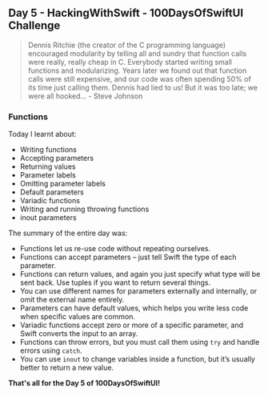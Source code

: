 ## Day 5 - HackingWithSwift - 100DaysOfSwiftUI Challenge

> Dennis Ritchie (the creator of the C programming language) encouraged modularity by telling all and sundry that function calls were really, really cheap in C. Everybody started writing small functions and modularizing. Years later we found out that function calls were still expensive, and our code was often spending 50% of its time just calling them. Dennis had lied to us! But it was too late; we were all hooked... - Steve Johnson

### Functions

Today I learnt about:

- Writing functions
- Accepting parameters
- Returning values
- Parameter labels
- Omitting parameter labels
- Default parameters
- Variadic functions
- Writing and running throwing functions
- inout parameters

The summary of the entire day was:

- Functions let us re-use code without repeating ourselves.
- Functions can accept parameters – just tell Swift the type of each parameter.
- Functions can return values, and again you just specify what type will be sent back. Use tuples if you want to return several things.
- You can use different names for parameters externally and internally, or omit the external name entirely.
- Parameters can have default values, which helps you write less code when specific values are common.
- Variadic functions accept zero or more of a specific parameter, and Swift converts the input to an array.
- Functions can throw errors, but you must call them using ```try``` and handle errors using ```catch```.
- You can use ```inout``` to change variables inside a function, but it’s usually better to return a new value.

**That's all for the Day 5 of 100DaysOfSwiftUI!**
